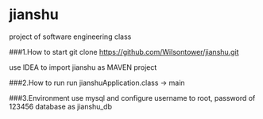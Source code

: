 # jianshu
project of software engineering class

###1.How to start
git clone https://github.com/Wilsontower/jianshu.git

use IDEA to import jianshu as MAVEN project

###2.How to run
run jianshuApplication.class -> main

###3.Environment
use mysql and configure username to root, password of 123456
database as jianshu_db


